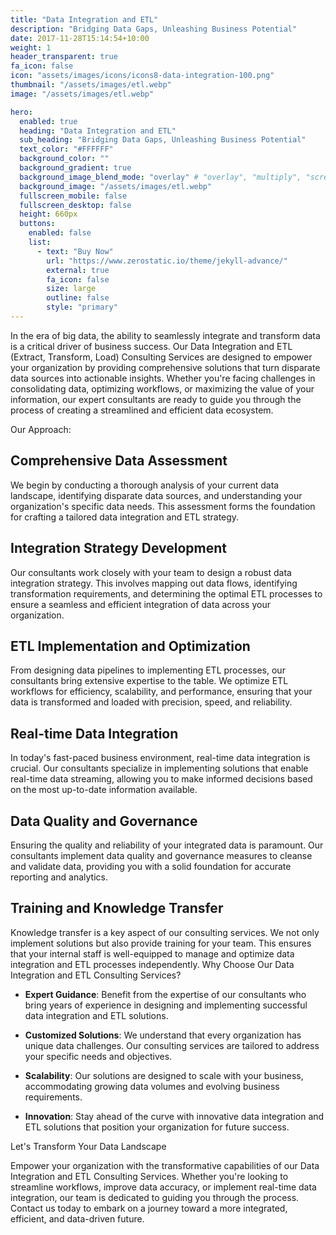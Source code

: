 ```yaml
---
title: "Data Integration and ETL"
description: "Bridging Data Gaps, Unleashing Business Potential"
date: 2017-11-28T15:14:54+10:00
weight: 1
header_transparent: true
fa_icon: false
icon: "assets/images/icons/icons8-data-integration-100.png"
thumbnail: "/assets/images/etl.webp"
image: "/assets/images/etl.webp"

hero:
  enabled: true
  heading: "Data Integration and ETL"
  sub_heading: "Bridging Data Gaps, Unleashing Business Potential"
  text_color: "#FFFFFF"
  background_color: ""
  background_gradient: true
  background_image_blend_mode: "overlay" # "overlay", "multiply", "screen"
  background_image: "/assets/images/etl.webp"
  fullscreen_mobile: false
  fullscreen_desktop: false
  height: 660px
  buttons:
    enabled: false
    list:
      - text: "Buy Now"
        url: "https://www.zerostatic.io/theme/jekyll-advance/"
        external: true
        fa_icon: false
        size: large
        outline: false
        style: "primary"
---
```


In the era of big data, the ability to seamlessly integrate and transform data is a critical driver of business success. Our Data Integration and ETL (Extract, Transform, Load) Consulting Services are designed to empower your organization by providing comprehensive solutions that turn disparate data sources into actionable insights. Whether you're facing challenges in consolidating data, optimizing workflows, or maximizing the value of your information, our expert consultants are ready to guide you through the process of creating a streamlined and efficient data ecosystem.

Our Approach:

## Comprehensive Data Assessment

We begin by conducting a thorough analysis of your current data landscape, identifying disparate data sources, and understanding your organization's specific data needs. This assessment forms the foundation for crafting a tailored data integration and ETL strategy.

## Integration Strategy Development

Our consultants work closely with your team to design a robust data integration strategy. This involves mapping out data flows, identifying transformation requirements, and determining the optimal ETL processes to ensure a seamless and efficient integration of data across your organization.

## ETL Implementation and Optimization

From designing data pipelines to implementing ETL processes, our consultants bring extensive expertise to the table. We optimize ETL workflows for efficiency, scalability, and performance, ensuring that your data is transformed and loaded with precision, speed, and reliability.

## Real-time Data Integration

In today's fast-paced business environment, real-time data integration is crucial. Our consultants specialize in implementing solutions that enable real-time data streaming, allowing you to make informed decisions based on the most up-to-date information available.

## Data Quality and Governance

Ensuring the quality and reliability of your integrated data is paramount. Our consultants implement data quality and governance measures to cleanse and validate data, providing you with a solid foundation for accurate reporting and analytics.

## Training and Knowledge Transfer

Knowledge transfer is a key aspect of our consulting services. We not only implement solutions but also provide training for your team. This ensures that your internal staff is well-equipped to manage and optimize data integration and ETL processes independently.
Why Choose Our Data Integration and ETL Consulting Services?

- **Expert Guidance**: Benefit from the expertise of our consultants who bring years of experience in designing and implementing successful data integration and ETL solutions.

- **Customized Solutions**: We understand that every organization has unique data challenges. Our consulting services are tailored to address your specific needs and objectives.

- **Scalability**: Our solutions are designed to scale with your business, accommodating growing data volumes and evolving business requirements.

- **Innovation**: Stay ahead of the curve with innovative data integration and ETL solutions that position your organization for future success.

Let's Transform Your Data Landscape

Empower your organization with the transformative capabilities of our Data Integration and ETL Consulting Services. Whether you're looking to streamline workflows, improve data accuracy, or implement real-time data integration, our team is dedicated to guiding you through the process. Contact us today to embark on a journey toward a more integrated, efficient, and data-driven future.
